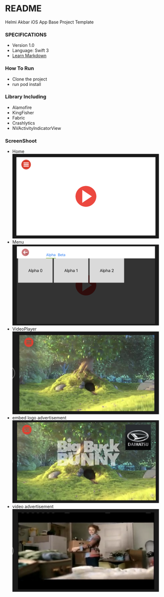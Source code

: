 # README #

Helmi Akbar iOS App Base Project Template

### SPECIFICATIONS ###

* Version 1.0
* Language: Swift 3
* [Learn Markdown](http://iyadagha.com/using-mvp-ios-swift/)

### How To Run ###
* Clone the project
* run pod install

### Library Including ###
* Alamofire
* KingFisher
* Fabric
* Crashlytics
* NVActivityIndicatorView


### ScreenShoot ###
* Home
![alt text](https://github.com/helmiakbar/VideoApps/blob/master/iOS-Base/Screen%20Shot%202018-10-19%20at%2001.38.06.png)
* Menu
![alt text](https://github.com/helmiakbar/VideoApps/blob/master/iOS-Base/Screen%20Shot%202018-10-19%20at%2001.38.15.png)
* VideoPlayer
![alt text](https://github.com/helmiakbar/VideoApps/blob/master/iOS-Base/Screen%20Shot%202018-10-19%20at%2001.38.34.png)
* embed logo advertisement
![alt text](https://github.com/helmiakbar/VideoApps/blob/master/iOS-Base/Screen%20Shot%202018-10-19%20at%2001.38.41.png)
* video advertisement
![alt text](https://github.com/helmiakbar/VideoApps/blob/master/iOS-Base/Screen%20Shot%202018-10-19%20at%2001.38.47.png)

